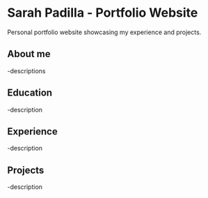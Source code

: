 # Sarah Padilla - Portfolio Website

Personal portfolio website showcasing my experience and projects.

## About me 
  -descriptions

## Education
  -description

## Experience
  -description

## Projects
  -description

